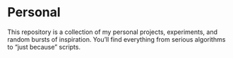 # Personal
This repository is a collection of my personal projects, experiments, and random bursts of inspiration. You’ll find everything from serious algorithms to “just because” scripts.
